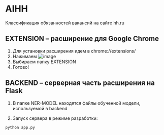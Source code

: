 # AIHH
Классификация обязанностей вакансий на сайте hh.ru

## EXTENSION – расширение для Google Chrome

1. Для установки расширения идем в chrome://extensions/
2. Нажимаем ![image](https://github.com/podolnayaa/antiFaker/assets/104378832/a8d79211-0657-466b-ac61-a407fa8f050f)
3. Выбираем папку EXTENSION
4. Готово!


## BACKEND – серверная часть расширения на Flask

1. В папке NER-MODEL находятся файлы обученной модели, используемой в backend 

2. Запуск сервера в режиме разработки:
```
python app.py 
```
